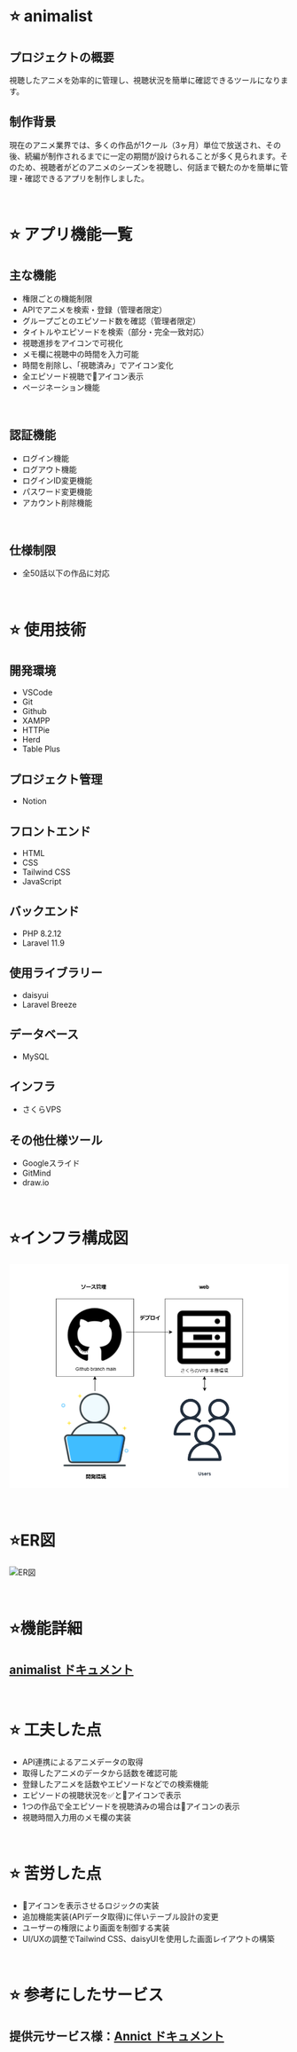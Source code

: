 # ⭐ animalist
## プロジェクトの概要
視聴したアニメを効率的に管理し、視聴状況を簡単に確認できるツールになります。

## 制作背景
現在のアニメ業界では、多くの作品が1クール（3ヶ月）単位で放送され、その後、続編が制作されるまでに一定の期間が設けられることが多く見られます。そのため、視聴者がどのアニメのシーズンを視聴し、何話まで観たのかを簡単に管理・確認できるアプリを制作しました。

<br>

# ⭐ アプリ機能一覧
## 主な機能
- 権限ごとの機能制限
- APIでアニメを検索・登録（管理者限定）
- グループごとのエピソード数を確認（管理者限定）
- タイトルやエピソードを検索（部分・完全一致対応）
- 視聴進捗をアイコンで可視化
- メモ欄に視聴中の時間を入力可能
- 時間を削除し、「視聴済み」でアイコン変化
- 全エピソード視聴で👑アイコン表示
- ページネーション機能

<br>

## 認証機能
- ログイン機能
- ログアウト機能
- ログインID変更機能
- パスワード変更機能
- アカウント削除機能

<br>

## 仕様制限
- 全50話以下の作品に対応

<br>

# ⭐ 使用技術
## 開発環境
- VSCode
- Git
- Github
- XAMPP
- HTTPie
- Herd
- Table Plus

## プロジェクト管理
- Notion

## フロントエンド
- HTML
- CSS
- Tailwind CSS
- JavaScript

## バックエンド
- PHP 8.2.12
- Laravel 11.9

## 使用ライブラリー
- daisyui
- Laravel Breeze

## データベース
- MySQL

## インフラ
- さくらVPS

## その他仕様ツール
- Googleスライド
- GitMind
- draw.io

<br>

# ⭐インフラ構成図
![インフラ構成図](assets/インフラ構成図.png "インフラ構成図")

<br>

# ⭐ER図
![ER図](assets/ER図.png "ER図")

<br>

# ⭐機能詳細
## [animalist ドキュメント](https://docs.google.com/presentation/d/1xsEN9aFv0fYncOCDhC1Gy6SmspJ03INYSt6ZaljtzrY/edit?usp=sharing)

<br>

# ⭐ 工夫した点
- API連携によるアニメデータの取得
- 取得したアニメのデータから話数を確認可能
- 登録したアニメを話数やエピソードなどでの検索機能
- エピソードの視聴状況を✅と👀アイコンで表示
- 1つの作品で全エピソードを視聴済みの場合は👑アイコンの表示
- 視聴時間入力用のメモ欄の実装

<br>

# ⭐ 苦労した点
- 👑アイコンを表示させるロジックの実装
- 追加機能実装(APIデータ取得)に伴いテーブル設計の変更
- ユーザーの権限により画面を制御する実装
- UI/UXの調整でTailwind CSS、daisyUIを使用した画面レイアウトの構築

<br>

# ⭐ 参考にしたサービス
## 提供元サービス様：[Annict ドキュメント](https://developers.annict.com/docs)